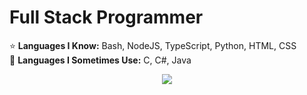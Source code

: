# Full Stack Programmer
⭐ **Languages I Know:** Bash, NodeJS, TypeScript, Python, HTML, CSS  
🔂 **Languages I Sometimes Use:** C, C#, Java  
<center> <img src=https://discorduserwidget.herokuapp.com/user_data/783093922536620073/> </center>  
